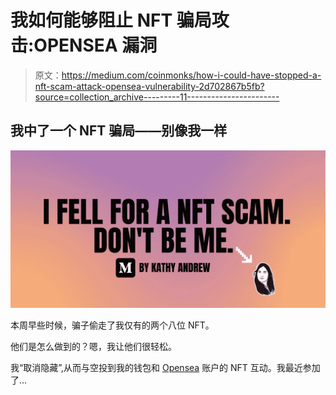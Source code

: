 # 我如何能够阻止 NFT 骗局攻击:OPENSEA 漏洞

> 原文：<https://medium.com/coinmonks/how-i-could-have-stopped-a-nft-scam-attack-opensea-vulnerability-2d702867b5fb?source=collection_archive---------11----------------------->

## 我中了一个 NFT 骗局——别像我一样

[![](img/753c75ab8168b3bcceb6a30a79294330.png)](https://sleekbio.com/nftsinthe305)

本周早些时候，骗子偷走了我仅有的两个八位 NFT。

他们是怎么做到的？嗯，我让他们很轻松。

我“取消隐藏”,从而与空投到我的钱包和 [Opensea](https://opensea.io/) 账户的 NFT 互动。我最近参加了…